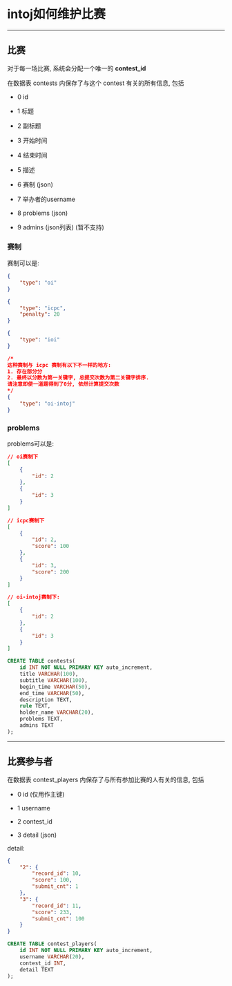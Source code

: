 # intoj如何维护比赛

---

## 比赛

对于每一场比赛, 系统会分配一个唯一的 **contest_id**

在数据表 contests 内保存了与这个 contest 有关的所有信息, 包括

- 0 id

- 1 标题

- 2 副标题

- 3 开始时间

- 4 结束时间

- 5 描述

- 6 赛制 (json)

- 7 举办者的username

- 8 problems (json)

- 9 admins (json列表) (暂不支持)

### 赛制

赛制可以是:

```json
{
	"type": "oi"
}
```
```json
{
	"type": "icpc",
	"penalty": 20
}
```
```json
{
	"type": "ioi"
}
```
```json
/*
这种赛制与 icpc 赛制有以下不一样的地方:
1. 存在部分分
2. 最终以分数为第一关键字, 总提交次数为第二关键字排序.
请注意即使一道题得到了0分, 依然计算提交次数
*/
{
	"type": "oi-intoj"
}
```

### problems

problems可以是:

```json
// oi赛制下
[
	{
		"id": 2
	},
	{
		"id": 3
	}
]
```
```json
// icpc赛制下
[
	{
		"id": 2,
		"score": 100
	},
	{
		"id": 3,
		"score": 200
	}
]
```
```json
// oi-intoj赛制下:
[
	{
		"id": 2
	},
	{
		"id": 3
	}
]
```

```sql
CREATE TABLE contests(
	id INT NOT NULL PRIMARY KEY auto_increment,
	title VARCHAR(100),
	subtitle VARCHAR(100),
	begin_time VARCHAR(50),
	end_time VARCHAR(50),
	description TEXT,
	rule TEXT,
	holder_name VARCHAR(20),
	problems TEXT,
	admins TEXT
);
```

---

## 比赛参与者

在数据表 contest_players 内保存了与所有参加比赛的人有关的信息, 包括

- 0 id (仅用作主键)

- 1 username

- 2 contest_id

- 3 detail (json)

detail:

```json
{
	"2": {
		"record_id": 10,
		"score": 100,
		"submit_cnt": 1
	},
	"3": {
		"record_id": 11,
		"score": 233,
		"submit_cnt": 100
	}
}
```

```sql
CREATE TABLE contest_players(
	id INT NOT NULL PRIMARY KEY auto_increment,
	username VARCHAR(20),
	contest_id INT,
	detail TEXT
);
```
